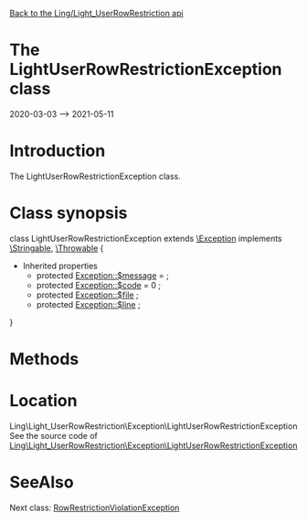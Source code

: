 [Back to the Ling/Light_UserRowRestriction api](https://github.com/lingtalfi/Light_UserRowRestriction/blob/master/doc/api/Ling/Light_UserRowRestriction.md)



The LightUserRowRestrictionException class
================
2020-03-03 --> 2021-05-11






Introduction
============

The LightUserRowRestrictionException class.



Class synopsis
==============


class <span class="pl-k">LightUserRowRestrictionException</span> extends [\Exception](http://php.net/manual/en/class.exception.php) implements [\Stringable](https://wiki.php.net/rfc/stringable), [\Throwable](http://php.net/manual/en/class.throwable.php) {

- Inherited properties
    - protected  [Exception::$message](#property-message) =  ;
    - protected  [Exception::$code](#property-code) = 0 ;
    - protected  [Exception::$file](#property-file) ;
    - protected  [Exception::$line](#property-line) ;

}






Methods
==============






Location
=============
Ling\Light_UserRowRestriction\Exception\LightUserRowRestrictionException<br>
See the source code of [Ling\Light_UserRowRestriction\Exception\LightUserRowRestrictionException](https://github.com/lingtalfi/Light_UserRowRestriction/blob/master/Exception/LightUserRowRestrictionException.php)



SeeAlso
==============
Next class: [RowRestrictionViolationException](https://github.com/lingtalfi/Light_UserRowRestriction/blob/master/doc/api/Ling/Light_UserRowRestriction/Exception/RowRestrictionViolationException.md)<br>
